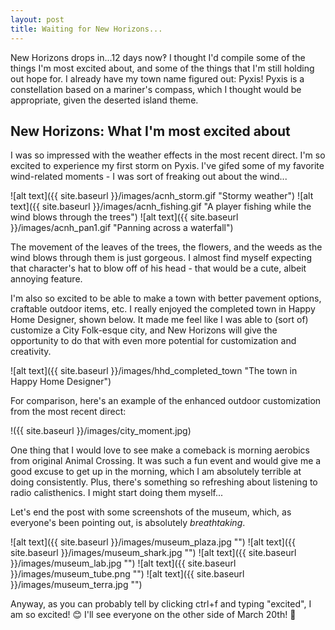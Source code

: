 ```yaml
---
layout: post
title: Waiting for New Horizons...
---
```


New Horizons drops in...12 days now‽ I thought I'd compile some of the things I'm most excited about, and some of the things that I'm still holding out hope for. I already have my town name figured out: Pyxis! Pyxis is a constellation based on a mariner's compass, which I thought would be appropriate, given the deserted island theme. 

## New Horizons: What I'm most excited about
I was so impressed with the weather effects in the most recent direct. I'm so excited to experience my first storm on Pyxis. I've gifed some of my favorite wind-related moments - I was sort of freaking out about the wind...

![alt text]({{ site.baseurl }}/images/acnh_storm.gif "Stormy weather")
![alt text]({{ site.baseurl }}/images/acnh_fishing.gif "A player fishing while the wind blows through the trees")
![alt text]({{ site.baseurl }}/images/acnh_pan1.gif "Panning across a waterfall")

The movement of the leaves of the trees, the flowers, and the weeds as the wind blows through them is just gorgeous. I almost find myself expecting that character's hat to blow off of his head - that would be a cute, albeit annoying feature.

I'm also so excited to be able to make a town with better pavement options, craftable outdoor items, etc. I really enjoyed the completed town in Happy Home Designer, shown below. It made me feel like I was able to (sort of) customize a City Folk-esque city, and New Horizons will give the opportunity to do that with even more potential for customization and creativity.

![alt text]({{ site.baseurl }}/images/hhd_completed_town "The town in Happy Home Designer")

For comparison, here's an example of the enhanced outdoor customization from the most recent direct:

!({{ site.baseurl }}/images/city_moment.jpg)

One thing that I would love to see make a comeback is morning aerobics from original Animal Crossing. It was such a fun event and would give me a good excuse to get up in the morning, which I am absolutely terrible at doing consistently. Plus, there's something so refreshing about listening to radio calisthenics. I might start doing them myself...

Let's end the post with some screenshots of the museum, which, as everyone's been pointing out, is absolutely *breathtaking*. 

![alt text]({{ site.baseurl }}/images/museum_plaza.jpg "")
![alt text]({{ site.baseurl }}/images/museum_shark.jpg "")
![alt text]({{ site.baseurl }}/images/museum_lab.jpg "")
![alt text]({{ site.baseurl }}/images/museum_tube.png "")
![alt text]({{ site.baseurl }}/images/museum_terra.jpg "")

Anyway, as you can probably tell by clicking ctrl+f and typing "excited", I am so excited! 😊 I'll see everyone on the other side of March 20th! 👋
